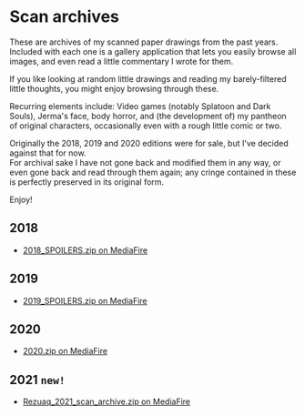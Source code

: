 # Scan archives

These are archives of my scanned paper drawings from the past years.
Included with each one is a gallery application that lets you easily browse all images,
and even read a little commentary I wrote for them.

If you like looking at random little drawings and reading my barely-filtered little thoughts, you might enjoy browsing through these.

Recurring elements include: Video games (notably Splatoon and Dark Souls), Jerma's face, body horror,
and (the development of) my pantheon of original characters, occasionally even with a rough little comic or two.

Originally the 2018, 2019 and 2020 editions were for sale, but I've decided against that for now.  
For archival sake I have not gone back and modified them in any way, or even gone back and read through them again;
any cringe contained in these is perfectly preserved in its original form.

Enjoy!

## 2018
* [2018_SPOILERS.zip on MediaFire](https://www.mediafire.com/file/3p1c1zqqa1t73k7/2018_SPOILERS.zip/file)

## 2019
* [2019_SPOILERS.zip on MediaFire](https://www.mediafire.com/file/n0e9sq4baqsh7wy/2019_SPOILERS.zip/file)

## 2020
* [2020.zip on MediaFire](https://www.mediafire.com/file/381jm3tsrajfpcn/2020.zip/file)

## 2021 `new!`
* [Rezuaq_2021_scan_archive.zip on MediaFire](https://www.mediafire.com/file/6amh821ak66m3y6/Rezuaq_2021_scan_archive.zip/file)